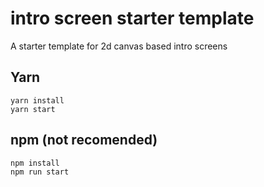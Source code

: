# intro screen starter template
A starter template for 2d canvas based intro screens


## Yarn
```
yarn install
yarn start
```

## npm (not recomended)
```
npm install
npm run start
```
